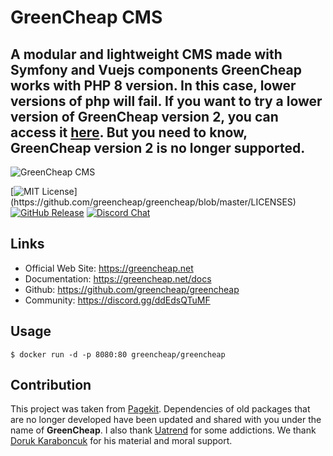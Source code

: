 # GreenCheap CMS

A modular and lightweight CMS made with Symfony and Vuejs components
GreenCheap works with PHP 8 version. In this case, lower versions of php will fail. If you want to try a lower version of GreenCheap version 2, you can access it [here](https://github.com/greencheap/greencheap/tree/2.1). But you need to know, GreenCheap version 2 is no longer supported.
---

![GreenCheap CMS](https://res.cloudinary.com/dwmejslx5/image/upload/v1613331047/greencheap/heading-image_lenvxf.jpg)

[![MIT License](https://img.shields.io/apm/l/atomic-design-ui.svg?)](https://github.com/greencheap/greencheap/blob/master/LICENSES)
[![GitHub Release](https://img.shields.io/github/v/release/greencheap/greencheap)](https://github.com/greencheap/greencheap)
[![Discord Chat](https://img.shields.io/discord/831059473154048050)](https://discord.gg/)

## Links
* Official Web Site: https://greencheap.net
* Documentation: https://greencheap.net/docs
* Github: https://github.com/greencheap/greencheap
* Community: https://discord.gg/ddEdsQTuMF
## Usage
```
$ docker run -d -p 8080:80 greencheap/greencheap
```
## Contribution
This project was taken from [Pagekit](http://pagekit.com). Dependencies of old packages that are no longer developed have been updated and shared with you under the name of **GreenCheap**. I also thank [Uatrend](https://github.com/uatrend/) for some addictions. We thank [Doruk Karaboncuk](https://github.com/Chaisser) for his material and moral support.

